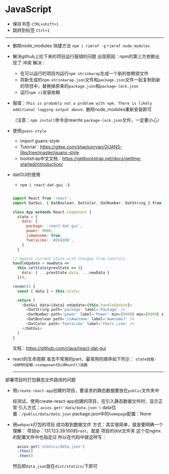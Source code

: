 JavaScript
===
* 保存书签
    `CTRL+shift+1`
* 跳转到标签
    `Ctrl+1`
---

* 删除node_modules 快捷方法
  `npm i rimraf -g`
  `rimraf node_modules`

* 解决github上拉下来的项目运行报错的问题
  出现原因：npm的第三方依赖出现了 冲突
  解决：
  * 在可以运行的项目内运行`npm shrinkwrap`生成一个新的依赖锁文件
  * 将新生成的`npm-shrinkwrap.json`文件和`package.json`文件一起复制到新的项目中，替换掉原来的`package.json`和`package-lock.json`
  * 运行`npm ci`安装依赖

* 报错：`This is probably not a problem with npm. There is likely additional logging output above.`
    删除node_modules重新安装即可

  （注意：`npm install`命令会rewrite `package-lock.json`文件，一定要小心）

* 使用`guans-style`
  * import guans-style
  * Tutorial：https://gitee.com/shaolunryan/GUANS-libs/tree/master/guans-style
  * bootstrap中文文档：https://getbootstrap.net/docs/getting-started/introduction/



* datGUI的使用
  * `npm i react-dat-gui -S`
  
  ```js

  import React from 'react';
  import DatGui, { DatBoolean, DatColor, DatNumber, DatString } from 'react-dat-gui';

  class App extends React.Component {
    state = {
      data: {
        package: 'react-dat-gui',
        power: 9000,
        isAwesome: true,
        feelsLike: '#2FA1D6',
      }
    }

  // Update current state with changes from controls
  handleUpdate = newData =>
    this.setState(prevState => ({
      data: { ...prevState.data, ...newData }
    }));

  render() {
    const { data } = this.state;

    return (
      <DatGui data={data} onUpdate={this.handleUpdate}>
        <DatString path='package' label='Package' />
        <DatNumber path='power' label='Power' min={9000} max={9999} step={1} />
        <DatBoolean path='isAwesome' label='Awesome?' />
        <DatColor path='feelsLike' label='Feels Like' />
      </DatGui>
    )
  }
  ```
  文档：https://github.com/claus/react-dat-gui


* react的生命周期
  省去不常用的part，最常用的顺序如下所示：
  `state挂载->DOM的挂载->componentDidMount()函数`

  ---
部署项目时打包静态文件路径的问题
* 用`create-react-app`创建的项目，要请求的静态数据要放在`public`文件夹中

    经测试，使用create-react-app创建的项目，在引入静态数据文件时，显示正常
    引入方式：`axios.get('data/data.json')`
    data位置：`/public/data/data.json`
    package.json中的`homepage`配置：None


* 用`webpack`打包的项目
    成功取到数据文件
    方式：其实很简单，就是要明确一个理解：
    项目ip：131.123.39.100的`root`，就是 项目的dist文件夹
    这个在nginx的配置文件中也指定过
    所以在代码中就这样写：
    ```js
      axios.get('statics/data.json')
      .then()
      .then()
    ```
    然后把`data.json`放在`dist/statics/`下即可